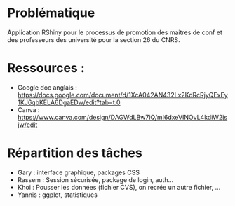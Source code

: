 # Problématique
Application RShiny pour le processus de promotion des maitres de conf et des professeurs des université pour la section 26 du CNRS.

# Ressources :
- Google doc anglais : https://docs.google.com/document/d/1XcA042AN432Lx2KdRcRjyQExEy1KJ6qbKELA6DgaEDw/edit?tab=t.0
- Canva : https://www.canva.com/design/DAGWdLBw7iQ/mI6dxeVINOvL4kdiW2jsjw/edit
  
# Répartition des tâches
- Gary : interface graphique, packages CSS
- Rassem : Session sécurisée, package de login, auth...
- Khoi : Pousser les données (fichier CVS), on recrée un autre fichier, ...
- Yannis : ggplot, statistiques
